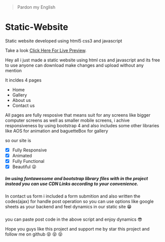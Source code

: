 > Pardon my English

# Static-Website
Static website developed using html5 css3 and javascript

Take a look [Click Here For Live Preview](https://dennis-neduvelil.github.io/Static-Website/).

Hey all i just made a static website using html css and javascript and its free to use anyone can download make changes and upload without any mention

It incldes 4 pages
- Home
- Gallery
- About us
- Contact us

All pages are fully resposive that means suit for any screens like bigger computer screens as well as smaller mobile screens, i achive responsiveness by using bootstrap 4
and also includes some other libraries like AOS for animation and baguetteBox for gallery

so our site is
- [x] Fully Responsive
- [x] Animated
- [x] Fully Functional
- [x] Beautiful :stuck_out_tongue_winking_eye:

##### Im using fontawesome and bootstrap library files with in the project instead you can use CDN Links according to your convenience.

In contact us form i included a form submition and also written the codes(ajax) for handle post operation so you can use options like google sheets as your backend and feel dynamics in our static site :grin:

##### <script>
#####   const scriptURL = 'your post link'
#####   const form = document.forms['gform']
#####   form.addEventListener('submit', e => {
#####     e.preventDefault()
#####   fetch(scriptURL, { method: 'POST', body: new FormData(form)})
#####      .then(response => $('#exampleModalCenter').modal({'show' : true}  ), $('#gform')[0].reset())
#####      .catch(response => $('#exampleModalCenter2').modal({'show' : true}  ) , $('#gform')[0].reset() )
#####   })
##### </script>


you can paste post code in the above script and enjoy dynamics :sunglasses:


Hope you guys like this project and support me by star this project and follow me on github :stuck_out_tongue_closed_eyes: :stuck_out_tongue_closed_eyes: :stuck_out_tongue_closed_eyes:



